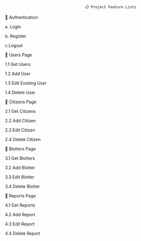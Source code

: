                                          📋 Project Feature Lists



🔐 Authentication

a. Login

b. Register

c.Logout

👥 Users Page

1.1 Get Users

1.2 Add User

1.3 Edit Existing User

1.4 Delete User

🏡 Citizens Page

2.1 Get Citizens

2.2 Add Citizen

2.3 Edit Citizen 

2.4 Delete Citizen

📝 Blotters Page

3.1 Get Blotters 

3.2 Add Blotter

3.3 Edit Blotter

3.4 Delete Blotter

📑 Reports Page

4.1 Get Reports 

4.2 Add Report

4.3 Edit Report

4.4 Delete Report

